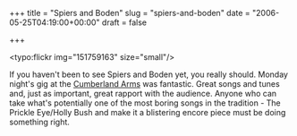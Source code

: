 +++
title = "Spiers and Boden"
slug = "spiers-and-boden"
date = "2006-05-25T04:19:00+00:00"
draft = false

+++

<typo:flickr img="151759163" size="small"/>

If you haven't been to see Spiers and Boden yet, you really should. Monday night's gig at the [Cumberland Arms](http://www.thecumberlandarms.co.uk) was fantastic. Great songs and tunes and, just as important, great rapport with the audience. Anyone who can take what's potentially one of the most boring songs in the tradition - The Prickle Eye/Holly Bush and make it a blistering encore piece must be doing something right.
